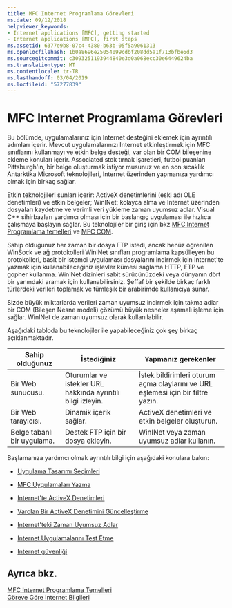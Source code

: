 ```yaml
---
title: MFC Internet Programlama Görevleri
ms.date: 09/12/2018
helpviewer_keywords:
- Internet applications [MFC], getting started
- Internet applications [MFC], first steps
ms.assetid: 6377e9b8-07c4-4380-b63b-05f5a9061313
ms.openlocfilehash: 1b0a8696e25054099cdbf208dd5a1f713bfbe6d3
ms.sourcegitcommit: c3093251193944840e3d0a068ecc30e6449624ba
ms.translationtype: MT
ms.contentlocale: tr-TR
ms.lasthandoff: 03/04/2019
ms.locfileid: "57277839"
---
```

# <a name="mfc-internet-programming-tasks"></a>MFC Internet Programlama Görevleri

Bu bölümde, uygulamalarınız için Internet desteğini eklemek için ayrıntılı adımları içerir. Mevcut uygulamalarınızı Internet etkinleştirmek için MFC sınıflarını kullanmayı ve etkin belge desteği, var olan bir COM bileşenine ekleme konuları içerir. Associated stok tırnak işaretleri, futbol puanları Pittsburgh'ın, bir belge oluşturmak istiyor musunuz ve en son sıcaklık Antarktika Microsoft teknolojileri, Internet üzerinden yapmanıza yardımcı olmak için birkaç sağlar.

Etkin teknolojileri şunları içerir: ActiveX denetimlerini (eski adı OLE denetimleri) ve etkin belgeler; WinINet; kolayca alma ve Internet üzerinden dosyaları kaydetme ve verimli veri yükleme zaman uyumsuz adlar. Visual C++ sihirbazları yardımcı olması için bir başlangıç uygulaması ile hızlıca çalışmaya başlayın sağlar. Bu teknolojiler bir giriş için bkz [MFC Internet Programlama temelleri](../mfc/mfc-internet-programming-basics.md) ve [MFC COM](../mfc/mfc-com.md).

Sahip olduğunuz her zaman bir dosya FTP istedi, ancak henüz öğrenilen WinSock ve ağ protokolleri WinINet sınıfları programlama kapsülleyen bu protokolleri, basit bir istemci uygulaması dosyalarını indirmek için Internet'te yazmak için kullanabileceğiniz işlevler kümesi sağlama HTTP, FTP ve gopher kullanma. WinINet dizinleri sabit sürücünüzdeki veya dünyanın dört bir yanındaki aramak için kullanabilirsiniz. Şeffaf bir şekilde birkaç farklı türlerdeki verileri toplamak ve tümleşik bir arabirimde kullanıcıya sunar.

Sizde büyük miktarlarda verileri zaman uyumsuz indirmek için takma adlar bir COM (Bileşen Nesne modeli) çözümü büyük nesneler aşamalı işleme için sağlar. WinINet de zaman uyumsuz olarak kullanılabilir.

Aşağıdaki tabloda bu teknolojiler ile yapabileceğiniz çok şey birkaç açıklanmaktadır.

|Sahip olduğunuz|İstediğiniz|Yapmanız gerekenler|
|--------------|-----------------|----------------|
|Bir Web sunucusu.|Oturumlar ve istekler URL hakkında ayrıntılı bilgi izleyin.|İstek bildirimleri oturum açma olaylarını ve URL eşlemesi için bir filtre yazın.|
|Bir Web tarayıcısı.|Dinamik içerik sağlar.|ActiveX denetimleri ve etkin belgeler oluşturun.|
|Belge tabanlı bir uygulama.|Destek FTP için bir dosya ekleyin.|WinINet veya zaman uyumsuz adlar kullanın.|

Başlamanıza yardımcı olmak ayrıntılı bilgi için aşağıdaki konulara bakın:

- [Uygulama Tasarımı Seçimleri](../mfc/application-design-choices.md)

- [MFC Uygulamaları Yazma](../mfc/writing-mfc-applications.md)

- [Internet'te ActiveX Denetimleri](../mfc/activex-controls-on-the-internet.md)

- [Varolan Bir ActiveX Denetimini Güncelleştirme](../mfc/upgrading-an-existing-activex-control.md)

- [Internet'teki Zaman Uyumsuz Adlar](../mfc/asynchronous-monikers-on-the-internet.md)

- [Internet Uygulamalarını Test Etme](../mfc/testing-internet-applications.md)

- [Internet güvenliği](../mfc/internet-security-cpp.md)

## <a name="see-also"></a>Ayrıca bkz.

[MFC Internet Programlama Temelleri](../mfc/mfc-internet-programming-basics.md)<br/>
[Göreve Göre Internet Bilgileri](../mfc/internet-information-by-task.md)
